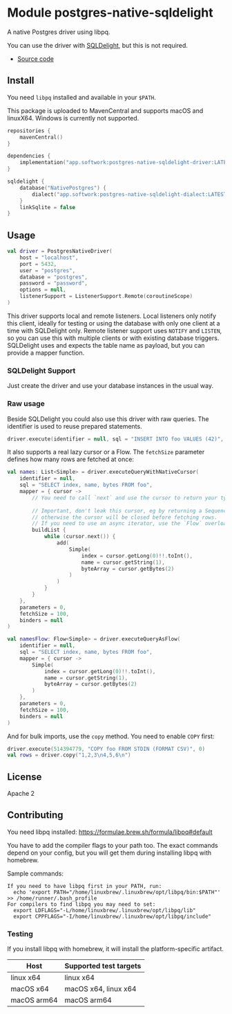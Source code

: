 # Module postgres-native-sqldelight

A native Postgres driver using libpq.

You can use the driver with [SQLDelight](https://github.com/cashapp/sqldelight), but this is not required.

- [Source code](https://github.com/hfhbd/postgres-native-sqldelight)

## Install

You need `libpq` installed and available in your `$PATH`.

This package is uploaded to MavenCentral and supports macOS and linuxX64.
Windows is currently not supported.

````kotlin
repositories {
    mavenCentral()
}

dependencies {
    implementation("app.softwork:postgres-native-sqldelight-driver:LATEST")
}

sqldelight {
    database("NativePostgres") {
        dialect("app.softwork:postgres-native-sqldelight-dialect:LATEST")
    }
    linkSqlite = false
}
````

## Usage

```kotlin
val driver = PostgresNativeDriver(
    host = "localhost",
    port = 5432,
    user = "postgres",
    database = "postgres",
    password = "password",
    options = null,
    listenerSupport = ListenerSupport.Remote(coroutineScope)
)
```

This driver supports local and remote listeners.
Local listeners only notify this client, ideally for testing or using the database with only one client at a time with
SQLDelight only.
Remote listener support uses `NOTIFY` and `LISTEN`, so you can use this with multiple clients or with existing database
triggers.
SQLDelight uses and expects the table name as payload, but you can provide a mapper function.

### SQLDelight Support

Just create the driver and use your database instances in the usual way.

### Raw usage

Beside SQLDelight you could also use this driver with raw queries.
The identifier is used to reuse prepared statements.

```kotlin
driver.execute(identifier = null, sql = "INSERT INTO foo VALUES (42)", parameters = 0, binders = null)
```

It also supports a real lazy cursor or a Flow. The `fetchSize` parameter defines how many rows are fetched at once:

```kotlin
val names: List<Simple> = driver.executeQueryWithNativeCursor(
    identifier = null,
    sql = "SELECT index, name, bytes FROM foo",
    mapper = { cursor ->
        // You need to call `next` and use the cursor to return your type, here it is a list.
        
        // Important, don't leak this cursor, eg by returning a Sequence,
        // otherwise the cursor will be closed before fetching rows.
        // If you need to use an async iterator, use the `Flow` overload, `executeQueryAsFlow`.
        buildList {
            while (cursor.next()) {
                add(
                    Simple(
                        index = cursor.getLong(0)!!.toInt(),
                        name = cursor.getString(1),
                        byteArray = cursor.getBytes(2)
                    )
                )
            }
        }
    },
    parameters = 0,
    fetchSize = 100,
    binders = null
)

val namesFlow: Flow<Simple> = driver.executeQueryAsFlow(
    identifier = null,
    sql = "SELECT index, name, bytes FROM foo",
    mapper = { cursor ->
        Simple(
            index = cursor.getLong(0)!!.toInt(),
            name = cursor.getString(1),
            byteArray = cursor.getBytes(2)
        )
    },
    parameters = 0,
    fetchSize = 100,
    binders = null
)
```

And for bulk imports, use the `copy` method. You need to enable `COPY` first:

```kotlin
driver.execute(514394779, "COPY foo FROM STDIN (FORMAT CSV)", 0)
val rows = driver.copy("1,2,3\n4,5,6\n")
```

## License

Apache 2

## Contributing

You need libpq installed: https://formulae.brew.sh/formula/libpq#default

You have to add the compiler flags to your path too.
The exact commands depend on your config, but you will get them during installing libpq with homebrew.

Sample commands:

```
If you need to have libpq first in your PATH, run:
  echo 'export PATH="/home/linuxbrew/.linuxbrew/opt/libpq/bin:$PATH"' >> /home/runner/.bash_profile
For compilers to find libpq you may need to set:
  export LDFLAGS="-L/home/linuxbrew/.linuxbrew/opt/libpq/lib"
  export CPPFLAGS="-I/home/linuxbrew/.linuxbrew/opt/libpq/include"
```

### Testing

If you install libpq with homebrew, it will install the platform-specific artifact.

| Host        | Supported test targets |
|-------------|------------------------|
| linux x64   | linux x64              |
| macOS x64   | macOS x64, linux x64   |
| macOS arm64 | macOS arm64            |
